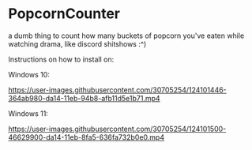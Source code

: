 # PopcornCounter
a dumb thing to count how many buckets of popcorn you've eaten while watching drama, like discord shitshows :^)

Instructions on how to install on:

Windows 10:

https://user-images.githubusercontent.com/30705254/124101446-364ab980-da14-11eb-94b8-afb11d5e1b71.mp4

Windows 11:

https://user-images.githubusercontent.com/30705254/124101500-46629900-da14-11eb-8fa5-636fa732b0e0.mp4

